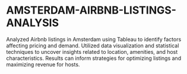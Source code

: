 # AMSTERDAM-AIRBNB-LISTINGS-ANALYSIS
Analyzed Airbnb listings in Amsterdam using Tableau to identify factors affecting pricing and demand. Utilized data visualization and statistical techniques to uncover insights related to location, amenities, and host characteristics. Results can inform strategies for optimizing listings and maximizing revenue for hosts.
